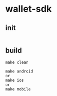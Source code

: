 # wallet-sdk


## init
```

```

## build
```
make clean 

make android
or
make ios
or
make mobile
```